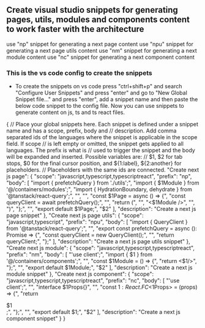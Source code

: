 ## Create visual studio snippets for generating pages, utils, modules and components content to work faster with the architecture

use "np" snippet for generating a next page content
use "npu" snippet for generating a next page utils content
use "nm" snippet for generating a next module content
use "nc" snippet for generating a next component content

### This is the vs code config to create the snippets

- To create the snippets on vs code press "ctrl+shift+p" and search "Configure User Snippets" and press "enter" and go to "New Global Snippet file..." and press "enter", add a snippet name and then paste the below code snippet to the config file. Now you can use snippets to generate content on js, ts and ts react files.

{
// Place your global snippets here. Each snippet is defined under a snippet name and has a scope, prefix, body and
// description. Add comma separated ids of the languages where the snippet is applicable in the scope field. If scope
// is left empty or omitted, the snippet gets applied to all languages. The prefix is what is
// used to trigger the snippet and the body will be expanded and inserted. Possible variables are:
// $1, $2 for tab stops, $0 for the final cursor position, and ${1:label}, ${2:another} for placeholders.
// Placeholders with the same ids are connected.
"Create next js page": {
"scope": "javascript,typescript,typescriptreact",
"prefix": "np",
"body": [
"import { prefetchQuery } from './utils';",
"import { $1Module } from '@/containers/modules';",
"import { HydrationBoundary, dehydrate } from '@tanstack/react-query';",
"",
"",
"const $1Page = async () => {",
"const queryClient = await prefetchQuery();",
"",
"return (",
"<HydrationBoundary state={dehydrate(queryClient)}>",
"<$1Module />",
"</HydrationBoundary>",
")",
"};",
"",
"export default $1Page;",
"$2"
],
"description": "Create a next js page snippet"
},
"Create next js page utils": {
"scope": "javascript,typescript",
"prefix": "npu",
"body": [
"import { QueryClient } from '@tanstack/react-query';",
"",
"export const prefetchQuery = async (): Promise<QueryClient> => {",
"const queryClient = new QueryClient();",
"",
"return queryClient;",
"};"
],
"description": "Create a next js page utils snippet"
},
"Create next js module": {
"scope": "javascript,typescript,typescriptreact",
"prefix": "nm",
"body": [
"'use client';",
"import { $1 } from '@/containers/components';",
"",
"const $1Module = () => {",
"return <$1/>",
"};",
"",
"export default $1Module;",
"$2"
],
"description": "Create a next js module snippet"
},
"Create next js component": {
"scope": "javascript,typescript,typescriptreact",
"prefix": "nc",
"body": [
"'use client';",
"",
"interface $1Props{}",
"",
"const $1:React.FC<$1Props> = (props) => {",
"return <div>$1</div>;",
"};",
"",
"export default $1;",
"$2"
],
"description": "Create a next js component snippet"
}
}
